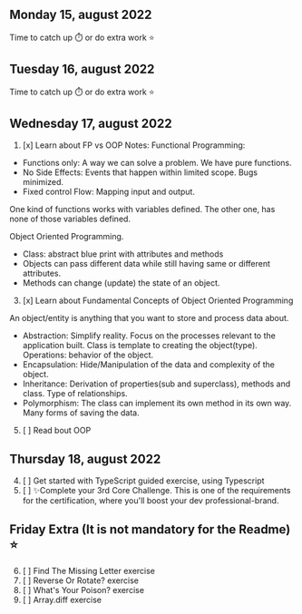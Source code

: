 ## Monday 15, august 2022
Time to catch up ⏱️ or do extra work ⭐

## Tuesday 16, august 2022
Time to catch up ⏱️ or do extra work ⭐

## Wednesday 17, august 2022
1. [x] Learn about FP vs OOP
Notes: 
Functional Programming:
* Functions only: A way we can solve a problem. We have pure functions.
* No Side Effects: Events that happen within limited scope. Bugs minimized. 
* Fixed control Flow: Mapping input and output.

One kind of functions works with variables defined. The other one, has none of those variables defined.

Object Oriented Programming.
* Class: abstract blue print with attributes and methods
* Objects can pass different data while still having same or different attributes.
* Methods can change (update) the state of an object.

3. [x] Learn about Fundamental Concepts of Object Oriented Programming

An object/entity is anything that you want to store and process data about.
* Abstraction: Simplify reality. Focus on the processes relevant to the application built. Class is template to creating the object(type). Operations: behavior of the object.
* Encapsulation: Hide/Manipulation of the data and complexity of the object.
* Inheritance: Derivation of properties(sub and superclass), methods and class. Type of relationships.
* Polymorphism: The class can implement its own method in its own way. Many forms of saving the data.

5. [ ] Read bout OOP

## Thursday 18, august 2022 
4. [ ] Get started with TypeScript guided exercise, using Typescript
5. [ ] ✨Complete your 3rd Core Challenge. This is one of the requirements for the certification, where you'll boost your dev professional-brand.

## Friday Extra (It is not mandatory for the Readme) ⭐
6. [ ] Find The Missing Letter exercise
7. [ ] Reverse Or Rotate? exercise
8. [ ] What's Your Poison? exercise
9. [ ] Array.diff exercise
